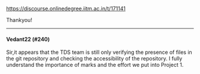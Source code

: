 https://discourse.onlinedegree.iitm.ac.in/t/171141

Thankyou!</p><hr>

<h4>Vedant22 (#240)</h4>
<p>Sir,it appears that the TDS team is still only verifying the presence of files in the git repository and checking the accessibility of the repository. I fully understand the importance of marks and the effort we put into Project 1.